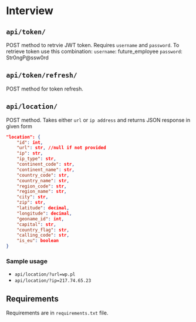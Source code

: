# Interview
## `api/token/`
POST method to retrvie JWT token. Requires `username` and `password`.
To retrieve token use this combination:
`username`: future_employee
`password`: Str0ngP@ssw0rd
## `api/token/refresh/`
POST method for token refresh.
## `api/location/`
POST method.
Takes either `url` or `ip address` and returns JSON response in given form

```json
"location": {
	"id": int,
	"url": str, //null if not provided
	"ip": str,
	"ip_type": str,
	"continent_code": str,
	"continent_name": str,
	"country_code": str,
	"country_name": str,
	"region_code": str,
	"region_name": str,
	"city": str,
	"zip": str,
	"latitude": decimal,
	"longitude": decimal,
	"geoname_id": int,
	"capital": str,
	"country_flag": str,
	"calling_code": str,
	"is_eu": boolean
}
```
### Sample usage
* `api/location/?url=wp.pl`
* `api/location/?ip=217.74.65.23`

## Requirements
Requirements are in `requirements.txt` file.